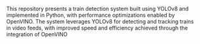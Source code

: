 This repository presents a train detection system built using YOLOv8 and implemented in Python, with performance optimizations enabled by OpenVINO. The system leverages YOLOv8 for detecting and tracking trains in video feeds, with improved speed and efficiency achieved through the integration of OpenVINO
